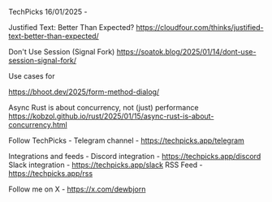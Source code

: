 TechPicks 16/01/2025 -

Justified Text: Better Than Expected?
https://cloudfour.com/thinks/justified-text-better-than-expected/

Don't Use Session (Signal Fork)
https://soatok.blog/2025/01/14/dont-use-session-signal-fork/

Use cases for <form method="dialog">
https://bhoot.dev/2025/form-method-dialog/

Async Rust is about concurrency, not (just) performance
https://kobzol.github.io/rust/2025/01/15/async-rust-is-about-concurrency.html

Follow TechPicks -
Telegram channel - https://techpicks.app/telegram

Integrations and feeds -
Discord integration - https://techpicks.app/discord
Slack integration - https://techpicks.app/slack
RSS Feed - https://techpicks.app/rss

Follow me on X - https://x.com/dewbjorn